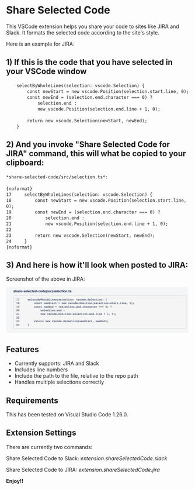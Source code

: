 # Share Selected Code

This VSCode extension helps you share your code to sites like JIRA and Slack.
It formats the selected code according to the site's style.

Here is an example for JIRA:

## 1) If this is the code that you have selected in your VSCode window

```
    selectByWholeLines(selection: vscode.Selection) {
        const newStart = new vscode.Position(selection.start.line, 0);
        const newEnd = (selection.end.character === 0) ?
            selection.end :
            new vscode.Position(selection.end.line + 1, 0);

        return new vscode.Selection(newStart, newEnd);
    }
```

## 2) And you invoke "Share Selected Code for JIRA" command, this will what be copied to your clipboard:

```
*share-selected-code/src/selection.ts*:

{noformat}
17     selectByWholeLines(selection: vscode.Selection) {
18         const newStart = new vscode.Position(selection.start.line, 0);
19         const newEnd = (selection.end.character === 0) ?
20             selection.end :
21             new vscode.Position(selection.end.line + 1, 0);
22
23         return new vscode.Selection(newStart, newEnd);
24     }
{noformat}
```

## 3) And here is how it'll look when posted to JIRA:

Screenshot of the above in JIRA:

![JIRA Screenshot](screenshots/jira-screenshot.png "JIRA Screenshot")

## Features

* Currently supports: JIRA and Slack
* Includes line numbers
* Include the path to the file, relative to the repo path
* Handles multiple selections correctly

## Requirements

This has been tested on Visual Studio Code 1.26.0.

## Extension Settings

There are currently two commands:

Share Selected Code to Slack: *extension.shareSelectedCode.slack*

Share Selected Code to JIRA: *extension.shareSelectedCode.jira*

**Enjoy!!**
